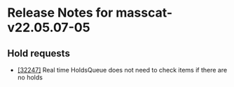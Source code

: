 
# Release Notes for masscat-v22.05.07-05

## Hold requests

- [[32247]](http://bugs.koha-community.org/bugzilla3/show_bug.cgi?id=32247) Real time HoldsQueue does not need to check items if there are no holds


